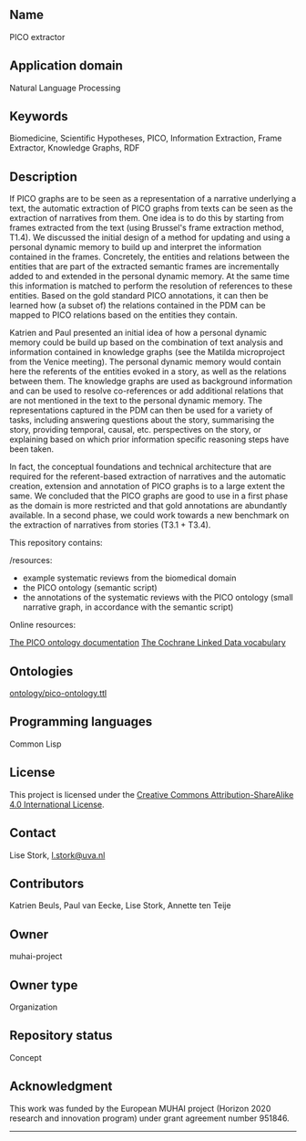 ## Name
PICO extractor 

## Application domain
Natural Language Processing 

## Keywords 
Biomedicine, Scientific Hypotheses, PICO, Information Extraction, Frame Extractor, Knowledge Graphs, RDF 

## Description 
If PICO graphs are to be seen as a representation of a narrative underlying a text, the automatic extraction of PICO graphs from texts can be seen as the extraction of narratives from them. One idea is to do this by starting from frames extracted from the text (using Brussel's frame extraction method, T1.4). We discussed the initial design of a method for updating and using a personal dynamic memory to build up and interpret the information contained in the frames. Concretely, the entities and relations between the entities that are part of the extracted semantic frames are incrementally added to and extended in the personal dynamic memory. At the same time this information is matched to perform the resolution of references to these entities. Based on the gold standard PICO annotations, it can then be learned how (a subset of) the relations contained in the PDM can be mapped to PICO relations based on the entities they contain. 

Katrien and Paul presented an initial idea of how a personal dynamic memory could be build up based on the combination of text analysis and information contained in knowledge graphs (see the Matilda microproject from the Venice meeting). The personal dynamic memory would contain here the referents of the entities evoked in a story, as well as the relations between them. The knowledge graphs are used as background information and can be used to resolve co-references or add additional relations that are not mentioned in the text to the personal dynamic memory. The representations captured in the PDM can then be used for a variety of tasks, including answering questions about the story, summarising the story, providing temporal, causal, etc. perspectives on the story, or explaining based on which prior information specific reasoning steps have been taken.  

In fact, the conceptual foundations and technical architecture that are required for the referent-based extraction of narratives and the automatic creation, extension and annotation of PICO graphs is to a large extent the same. We concluded that the PICO graphs are good to use in a first phase as the domain is more restricted and that gold annotations are abundantly available. In a second phase, we could work towards a new benchmark on the extraction of narratives from stories (T3.1 + T3.4).

This repository contains: 

/resources:
- example systematic reviews from the biomedical domain
- the PICO ontology (semantic script) 
- the annotations of the systematic reviews with the PICO ontology (small narrative graph, in accordance with the semantic script)

Online resources: 

[The PICO ontology documentation](https://linkeddata.cochrane.org/pico-ontology#d4e27)
[The Cochrane Linked Data vocabulary](https://data.cochrane.org/concepts/)


## Ontologies 
[ontology/pico-ontology.ttl](https://data.cochrane.org/pico-ontology.ttl)

## Programming languages
Common Lisp  

## License

This project is licensed under the [Creative Commons Attribution-ShareAlike 4.0 International License](https://creativecommons.org/licenses/by-sa/4.0/).

## Contact 
Lise Stork, l.stork@uva.nl

## Contributors
Katrien Beuls, Paul van Eecke, Lise Stork, Annette ten Teije

## Owner 
muhai-project

## Owner type
Organization  

## Repository status 
Concept  

## Acknowledgment
This work was funded by the European MUHAI project (Horizon 2020 research and innovation program) under grant agreement
number 951846. 

---


